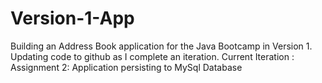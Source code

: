 # Version-1-App
Building an Address Book application for the Java Bootcamp in Version 1.
Updating code to github as I complete an iteration.
Current Iteration : Assignment 2: Application persisting to MySql Database
